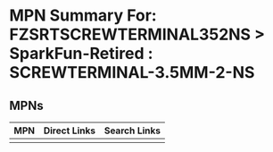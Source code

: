 



# MPN Summary For: FZSRTSCREWTERMINAL352NS > SparkFun-Retired : SCREWTERMINAL-3.5MM-2-NS

## MPNs
  

|MPN|Direct Links|Search Links|
| :--- | :--- | :--- |
||||
